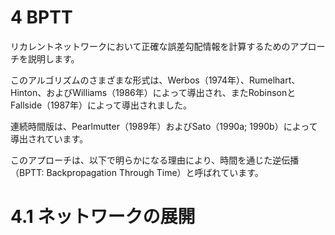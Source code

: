 # 4 BPTT
リカレントネットワークにおいて正確な誤差勾配情報を計算するためのアプローチを説明します。

このアルゴリズムのさまざまな形式は、Werbos（1974年）、Rumelhart、Hinton、およびWilliams（1986年）によって導出され、またRobinsonとFallside（1987年）によって導出されました。

連続時間版は、Pearlmutter（1989年）およびSato（1990a; 1990b）によって導出されています。

このアプローチは、以下で明らかになる理由により、時間を通じた逆伝播（BPTT: Backpropagation Through Time）と呼ばれています。

# 4.1 ネットワークの展開
